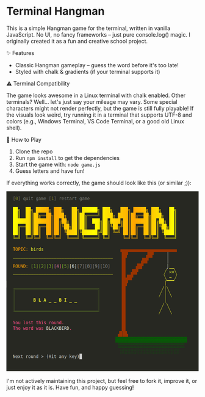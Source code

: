 # Terminal Hangman

This is a simple Hangman game for the terminal, written in vanilla JavaScript. No UI, no fancy frameworks – just pure console.log() magic. I originally created it as a fun and creative school project.

✨ Features

- Classic Hangman gameplay – guess the word before it's too late!
- Styled with chalk & gradients (if your terminal supports it)

⚠️ Terminal Compatibility

The game looks awesome in a Linux terminal with chalk enabled. Other terminals? Well… let's just say your mileage may vary. Some special characters might not render perfectly, but the game is still fully playable!
If the visuals look weird, try running it in a terminal that supports UTF-8 and colors (e.g., Windows Terminal, VS Code Terminal, or a good old Linux shell).

🚀 How to Play

1. Clone the repo
2. Run `npm install` to get the dependencies
3. Start the game with: `node game.js `
4. Guess letters and have fun!

If everything works correctly, the game should look like this (or similar ;)):

![Screenshot](screenshot.png)

I'm not actively maintaining this project, but feel free to fork it, improve it, or just enjoy it as it is. Have fun, and happy guessing!
